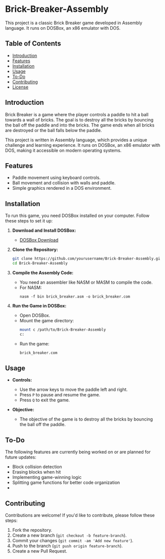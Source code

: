 # Brick-Breaker-Assembly

This project is a classic Brick Breaker game developed in Assembly language. It runs on DOSBox, an x86 emulator with DOS.

## Table of Contents

- [Introduction](#introduction)
- [Features](#features)
- [Installation](#installation)
- [Usage](#usage)
- [To-Do](#to-do)
- [Contributing](#contributing)
- [License](#license)

## Introduction

Brick Breaker is a game where the player controls a paddle to hit a ball towards a wall of bricks. The goal is to destroy all the bricks by bouncing the ball off the paddle and into the bricks. The game ends when all bricks are destroyed or the ball falls below the paddle.

This project is written in Assembly language, which provides a unique challenge and learning experience. It runs on DOSBox, an x86 emulator with DOS, making it accessible on modern operating systems.

## Features

- Paddle movement using keyboard controls.
- Ball movement and collision with walls and paddle.
- Simple graphics rendered in a DOS environment.

## Installation

To run this game, you need DOSBox installed on your computer. Follow these steps to set it up:

1. **Download and Install DOSBox:**
   - [DOSBox Download](https://www.dosbox.com/download.php?main=1)

2. **Clone the Repository:**
    ```sh
    git clone https://github.com/yourusername/Brick-Breaker-Assembly.git
    cd Brick-Breaker-Assembly
    ```

3. **Compile the Assembly Code:**
   - You need an assembler like NASM or MASM to compile the code.
   - For NASM:
     ```
     nasm -f bin brick_breaker.asm -o brick_breaker.com
     ```

4. **Run the Game in DOSBox:**
   - Open DOSBox.
   - Mount the game directory:
     ```sh
     mount c /path/to/Brick-Breaker-Assembly
     c:
     ```
   - Run the game:
     ```sh
     brick_breaker.com
     ```

## Usage

- **Controls:**
  - Use the arrow keys to move the paddle left and right.
  - Press `P` to pause and resume the game.
  - Press `Q` to exit the game.

- **Objective:**
  - The objective of the game is to destroy all the bricks by bouncing the ball off the paddle.

## To-Do

The following features are currently being worked on or are planned for future updates:

- Block collision detection
- Erasing blocks when hit
- Implementing game-winning logic
- Splitting game functions for better code organization
- 

## Contributing

Contributions are welcome! If you'd like to contribute, please follow these steps:

1. Fork the repository.
2. Create a new branch (`git checkout -b feature-branch`).
3. Commit your changes (`git commit -am 'Add new feature'`).
4. Push to the branch (`git push origin feature-branch`).
5. Create a new Pull Request.